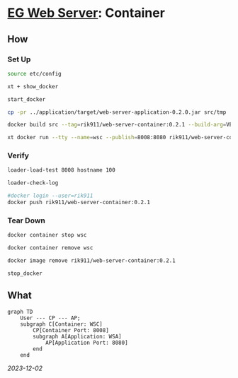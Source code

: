 


# [EG Web Server](../README.md): Container


## How

### Set Up
```bash
source etc/config
```
```bash
xt + show_docker
```
```bash
start_docker
```
```bash
cp -pr ../application/target/web-server-application-0.2.0.jar src/tmp
```
```bash
docker build src --tag=rik911/web-server-container:0.2.1 --build-arg=VERSION=0.2.0
```
```bash
xt docker run --tty --name=wsc --publish=8008:8080 rik911/web-server-container:0.2.1
```

### Verify
```Bash
loader-load-test 8008 hostname 100
```
```Bash
loader-check-log
```
```Bash
#docker login --user=rik911
docker push rik911/web-server-container:0.2.1
```

### Tear Down
```Bash
docker container stop wsc
```
```bash
docker container remove wsc
```
```bash
docker image remove rik911/web-server-container:0.2.1
```
```bash
stop_docker
```


## What
```mermaid
graph TD
    User --- CP --- AP;
    subgraph C[Container: WSC]
        CP[Container Port: 8008]
        subgraph A[Application: WSA]
            AP[Application Port: 8080]
        end
    end
```

*2023-12-02*
